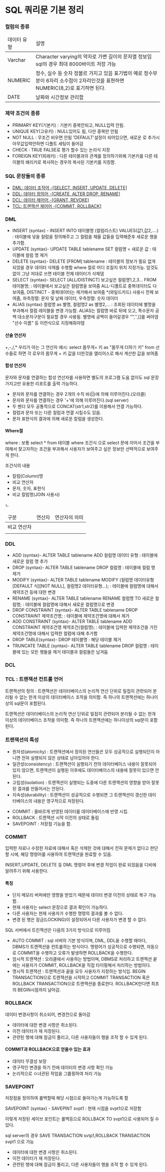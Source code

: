 
<h1>SQL 쿼리문 기본 정리</h1>

<h3>컬럼의 종류</h3>

<table>
	<thead>
		<tr>
			<td>데이터 유형</td>
			<td>설명</td>
		</tr>
	</thead>
	<tbody>
		<tr>
			<td>Varchar</td>
			<td>Character varying의 약자로 가변 길이의 문자열 정보임 sql의 경우 최대 8000바이트 저장 가능</td>
		</tr>
		<tr>
			<td>NUMERIC</td>
			<td>정수, 실수 등 숫자 정볼르 가지고 있음 표기법의 예로 정수부분이 6자리 소수점이 2자리인것을 표현하면 NUMERIC(8,2)로 표기하면 된다.</td>
		</tr>
			<tr>
			<td>DATE</td>
			<td>날짜와 시간정보 관리함</td>
		</tr>
	</tbody>
	</table>
<div>
<h3>제약 조건의 종류</h3>

<ul>
	<li>PRIMARY KEY(기본키) : 기본키 중복안되고, NULL입력 안됨. </li>
	<li>UNIQUE KEY(고유키) : NULL있어도 됨, 다만 중복만 안됨</li>
	<li>NOT NULL : 무조건 비우면 안됨 'DEFAULT'설정이 되어있으면, 새로운 로 추가시 아무값입력안하면 디폴트 세팅이 들어감</li>
	<li>CHECK :  TRUE FALSE로 평가 할수 있는 논리식 지정</li>
	<li>FOREIGN KEY(외래키) : 다른 테이블과의 관계를 정의하기위해 기본키를 다른 테이블의 왜리키로 복사하는 경우의 복사된 기본키를 지칭함.</li>

</ul>
</div>



<div>
<h3>SQL 문장들의 종류</h3>

<ul>
	<li><a  href="#dml">DML: 데이터 조작어 -[SELECT, INSERT, UPDATE, DELETE]</a></li>
	<li><a  href="#ddl">DDL: 데아터 정의어 -[CREATE, ALTER DROP, RENAME]</a></li>
	<li><a  href="#dcl">DCL: 데이터 제어어 -[GRANT, REVOKE]</a></li>
	<li><a  href="#tcl">TCL: 트랜잭션 제어어 -[COMMIT, ROLLBACK]</a></li>

</ul>
</div>

<div id="dml">
<h3>DML</h3>
<ul>
	<li>INSERT (syntax) - INSERT INTO 테이블명 (컬럼리스트) VALUES(값1,값2,....) :  테이블에 넣을 컬럼을 정의해주고 그 컬럼을 채울 값들을 입력해준후 새로운 행을 추가함.</li>
	<li>UPDATE (syntax)- UPDATE TABLE tablename  SET 컬럼명 = 새로운 값  : 테이블에 컬럼 명 제거</li>
	<li>DELETE (syntax)- DELETE [FROM] tablename : 테이블의 정보가 필요 없게 되었을 경우 데이터 삭제를 수행함 where 절로 어디 조질지 위치 지정가능. 암것도없이 그냥 저대로 쓰면 테이블 전체 데이터가 삭제댐</li>
	<li>SELECT (syntax)- SELECT [ALL/DISTINCT] 보고싶은 컬럼명1,2,3... FROM 테이블명;  : 테이블에서 보고싶은 컬럼명을 보여줌 ALL-디폴트로 중복데이터도 다보여줌, DISTINCT - 중복데이터는 제거해서 보여줌  *(와일드카드) 사용시 전체 보여줌, 좌측정렬: 문자 및 날짜 데이터, 우측정렬: 숫자 데이터</li>
	<li>ALIAS (syntax) 컬럼명 as 별명, 컬럼명2 as 별명2,... : 조회된 데이터에 별명을 부과해서 컬럼 레이블을 변경 가능함.  ALIAS는 컬럼명 바로 뒤에 오고, 특수문자 공백  대소문자구분이 필요할 경우 사용됨. 별명에 공백이 들어갈경우 "",'',[]를 써야댐 "선수 이름" 등 이런식으로 지정해줘야댐</li>
</ul>
<h4>산술 연산자</h4>
<p>+,-,/,* 우리가 아는 그 연산자 예시: select 몸무게+ 키 as "몸무게 더하기 키" from 선수들로 하면 각 로우의 몸무게 + 키 값을 더한것을 앨리어스로 해서 계산한 값을 보여줌</p>
<h4>합성 연산자</h4>
<p>문자와 문자를 연결하는 합성 연산자를 사용하면 별도의 프로그램 도움 없이도 sql 문장가지고만 유용한 리포트를 출력 가능하다.</p>
<ul>
	<li>문자와 문자를 연결하는 경우 2개의 수직 바(||)에 의해 이루어진다.(오라클)</li>
	<li>문자와 문자를 연결하는 경우 '+'에 의해 이루어진다.(sql server)</li>
	<li>두 벤더 모두 공통적으로 CONCAT(str1,str2)를 이용해서 연결 가능하다.</li>
	<li>컬럼과 문자 또는 다른 컬럼과 연결 시킬수도 있음.</li>
	<li>문자 표현식의 결과에 의해 새로운 칼럼을 생성한다.</li>	
</ul>
<h4>Where절</h4>
<p>where : 보통 select * from 테이블 where 조건식 으로 select 문에 끼어서 조건을 부여해서 찿고자하는 조건을 부과해서 사용자가 보여주고 싶은 정보만 선택적으로 보여주게 한다.</p>
<p>조건식의 내용</p>
<ul>
	<li>칼럼(Column)명 </li>
	<li>비교 연산자</li>
	<li>문자, 숫자, 표현식</li>
	<li>비교 칼럼명(JOIN 사용시)</li>
</ul>
<table>
	<thead>
		<tr>
			<td>구분</td>
			<td>연산자</td>
			<td>연산자의 의미</td>
		</tr>
	</thead>
	<tbody>
		<tr>
			<td rowspan="2">비교 연산자</td>
			<td></td>
			<td></td>
		</tr>
		<tr>ㄴ
			<td></td>
			<td></td>
		</tr>
			<td></td>
			<td></td>
		</tr>
	</tbody>
	</table>
</div>

<div id="ddl">
<h3>DDL</h3>
<ul>
	<li>ADD (syntax)- ALTER TABLE tablename  ADD 컬럼명 데이터 유형  : 테이블에 새로운 컬럼 명 추가</li>
	<li>DROP (syntax)- ALTER TABLE tablename  DROP 컬럼명  : 테이블에  컬럼 명 제거</li>
	<li>MODIFY (syntax)- ALTER TABLE tablename  MODIFY (컬럼명 데이터유형 [DEFAULT 식][NOT NULL], 컬럼명2 데이터유형...);  : 테이블에  컬럼명에 대해서 제약조건 등에 대한 변경</li>
	<li>RENAME (syntax)- ALTER TABLE tablename  RENAME 컬럼명 TO  새로운 컬럼명;  : 테이블에  컬럼명에 대해서 새로운 컬럼명으로 변경</li>
	<li>DROP CONSTRAINT (syntax)- ALTER TABLE tablename  DROP CONSTRAINT 제약조건명;  : 테이블에  제약조건명에 대해서 제거</li>
	<li>ADD CONSTRAINT (syntax)- ALTER TABLE tablename  ADD CONSTRAINT 제약조건명 제약조건(컬럼명);  : 테이블에 입력한 제약조건을 가진 제약조건명에 대해서 입력한 컬럼에 대해 추가함</li>
	<li>DROP TABLE(syntax)- DROP 테이블명  : 해당 테이블 제거</li>
	<li>TRUNCATE TABLE (syntax)- ALTER TABLE tablename  DROP 컬럼명  : 테이블에 있는 모든 행들을 제거 테이블과 컬럼들은 남겨둠</li>
</ul>


</div>

<div id="dcl">
<h3>DCL</h3>



</div>


<div id="tcl">
<h3>TCL : 트랜잭션 컨트롤 언어</h3>
<p>트랜잭션의 정의 : 트랜잭션은 데이터베이스의 논리적 연산 단위로 밀접히 관련되어 분리될 수 없는 한개 이상의 데이터베이스 조작을 의미함. 즉 하나의 트랜잭션에는 하나이상의 sql문이 포함된다. </p>
<p>트랜잭션은 데이터베이스의 논리적 연산 단위로 밀접히 관련되어 분리될 수 없는 한개 이상의 데이터베이스 조작을 의미함. 즉 하나의 트랜잭션에는 하나이상의 sql문이 포함된다. </p>
<h3>트랜잭션의 특성</h3>
<ul>
	<li>원자성(atomicity) : 트랜잭션에서 정의된 연산들은 모두 성공적으로 실행되던지 아니면 전혀 실행되지 않은 상태로 남아있어야 한다.</li>
	<li>일관성(consistency) : 트랜잭션이 실행되기 전의 데이터베이스 내용이 잘못되어 있지 않으면, 트랜잭션이 실행된 이후에도 데이터베이스의 내용에 잘못이 있으면 안된다.</li>
	<li>고립성(isolation) : 트랜잭션이 실행되는 도중에 다른 트랜잭션의 영향을 받아 잘못된 결과를 만들어서는 안된다.</li>
	<li>지속성(durability) : 트랜잭션이 성공적으로 수행되면 그 트랜잭션이 갱신한 데이터베이스의 내용은 영구적으로 저장된다.</li>
</ul>

<ul>
	<li>COMMIT : 올바르게 반영된 데이터를 데이터베이스에 반영 시킴.</li>
	<li>ROLLBACK : 트랜잭션 시작 이전의 상태로 돌림</li>
	<li>SAVEPOINT : 저장점 기능을 함.</li>
</ul>

<h3>COMMIT</h3>
<p>입력한 자료나 수정한 자료에 대해서 혹은 삭제한 것에 대해서 전혀 문제가 없다고 판단할 시에, 해당 명령어를 사용하여 트랜잭션을 완료할 수 있음. </p>
<p>INSERT,UPDATE, DELETE 등 DML 명령어 후에 변경 작업이 완료 되었음을 디비에 알려주기 위해 사용한다. </p>
<h4>특징</h4>
<ul>
	<li>단지 메모리 버퍼에만 영향을 받았기 때문에 데이터 변경 이전의 상태로 복구 가능함.</li>
	<li>현재 사용자는 select 문장으로 결과 확인이 가능하다.</li>
	<li>다른 사용자는 현재 사용자가 수행한 명령의 결과를 볼 수 없다.</li>
	<li>변경 된 행은 잠금(LOCKING)이 설정되어서 다른 사용자가 변경 할 수 없다.</li>
</ul>

<p>SQL 서버에서 트린잭션은 다음의 3가지 방식으로 이루어짐 </p>

<ul>
	<li>AUTO COMMIT : sql 서버의 기본 방식이며, DML, DDL을 수행할 때마다, DBMS가 트랜잭션을 컨트롤하는 방식이다. 명령어가 성공적으로 수행되면, 자동으로 COMMIT을 수행하고 오류가 발생하면 ROLLBACK을 수행한다.</li>
	<li>암시적 트랜잭션 : 오라클에서 사용하는 방법이며, DBMS로 처리하고 트랜잭션 끝에는 사용자가 COMMIT, ROLLBACK을 직접 타이핑해서 처리하는 방법이다.</li>
	<li>명시적 트랜잭션 : 트랜잭션과 끝을 모두 사용자가 지정하는 방식임. BEGIN TRANSACTION으로 트랜잭션을 시작하고 COMMIT TRANSACTION 혹은 ROLLBACK TRANSACTION으로 트랜잭션을 종료한다. ROLLBACK만다면 최초의 BEGIN시점까지 날아감.</li>
</ul>

<h3>ROLLBACK</h3>
<p>데이터 변경사항이 취소되어, 변경전으로 돌아감 </p>
<ul>
	<li>데이터에 대한 변경 사항은 취소된다.</li>
	<li>이전 데이터가 재 저장된다.</li>
	<li>관련된 행에 대해 잠금이 풀리고, 다른 사용자들이 행을 조작 할 수 있게 된다.</li>
</ul>
<h4>COMMIT과 ROLLBACK으로 얻을수 있는 효과</h4>
<ul>
	<li>데이터 무결성 보장</li>
	<li>영구적인 변경을 하기 전에 데이터의 변경 사항 확인 가능</li>
	<li>논리적으로 ㅇ녀관된 작업을 그룹핑하여 처리 가능</li>
</ul>
<h3>SAVEPOINT</h3>
<p>저장점을 정의하여 롤백할때 해당 시점으로 돌아가는게 가능하도록 함</p>
<p>SAVEPOINT (syntax) - SAVEPINT svpt1 :  현재 시점을 svpt1으로 저장함</p>
<p>이렇게 저장된 세이브 포인트는 롤백등으로 ROLLBACK TO svpt1으로 사용되어 질 수 있다.</p>
<p>sql server의 경우 SAVE TRANSACTION svtp1,ROLLBACK TRANSACTION svpt1 으로 가능</p>
<ul>
	<li>데이터에 대한 변경 사항은 취소된다.</li>
	<li>이전 데이터가 재 저장된다.</li>
	<li>관련된 행에 대해 잠금이 풀리고, 다른 사용자들이 행을 조작 할 수 있게 된다.</li>
</ul>
</div>





























